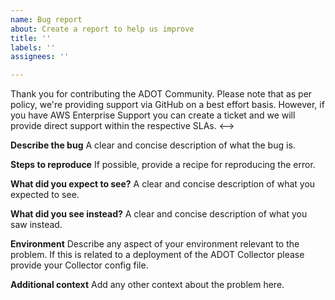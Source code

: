 ```yaml
---
name: Bug report
about: Create a report to help us improve
title: ''
labels: ''
assignees: ''

---
```

<!-->
Thank you for contributing the ADOT Community. Please note that as per policy, we're providing support via GitHub on a best effort basis. However, if you have AWS Enterprise Support you can create a ticket and we will provide direct support within the respective SLAs.
<-->

**Describe the bug**
A clear and concise description of what the bug is.

**Steps to reproduce**
If possible, provide a recipe for reproducing the error.

**What did you expect to see?**
A clear and concise description of what you expected to see.

**What did you see instead?**
A clear and concise description of what you saw instead.

**Environment**
Describe any aspect of your environment relevant to the problem. 
If this is related to a deployment of the ADOT Collector please
provide your Collector config file. 

**Additional context**
Add any other context about the problem here.